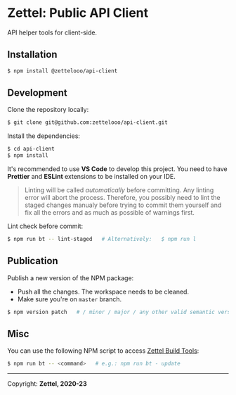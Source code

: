 # Zettel: Public API Client

API helper tools for client-side.

## Installation

```bash
$ npm install @zettelooo/api-client
```

## Development

Clone the repository locally:


```bash
$ git clone git@github.com:zettelooo/api-client.git
```

Install the dependencies:

```bash
$ cd api-client
$ npm install
```

It's recommended to use **VS Code** to develop this project.
You need to have **Prettier** and **ESLint** extensions to be installed on your IDE.

> Linting will be called _automatically_ before committing. Any linting error will abort the process. Therefore, you possibly need to lint the staged changes manualy before trying to commit them yourself and fix all the errors and as much as possible of warnings first.

Lint check before commit:

```bash
$ npm run bt -- lint-staged   # Alternatively:   $ npm run l
```

## Publication

Publish a new version of the NPM package:

- Push all the changes. The workspace needs to be cleaned.
- Make sure you're on `master` branch.

```bash
$ npm version patch   # / minor / major / any other valid semantic version
```

## Misc

You can use the following NPM script to access [Zettel Build Tools](https://github.com/zettelooo/build-tools#usage):

```bash
$ npm run bt -- <command>   # e.g.: npm run bt - update
```

------------------

Copyright: **Zettel, 2020-23**
